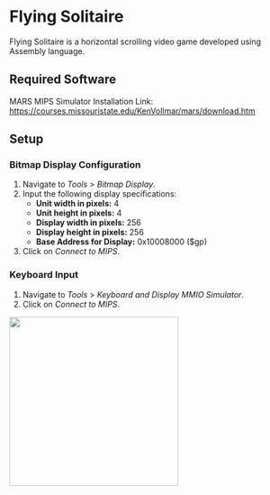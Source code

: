 # Flying Solitaire
Flying Solitaire is a horizontal scrolling video game developed using Assembly language.

## Required Software
MARS MIPS Simulator Installation Link: https://courses.missouristate.edu/KenVollmar/mars/download.htm

## Setup
### Bitmap Display Configuration
1. Navigate to _Tools_ > _Bitmap Display_.
2. Input the following display specifications:
    - **Unit width in pixels:** 4
    - **Unit height in pixels:** 4
    - **Display width in pixels:** 256
    - **Display height in pixels:** 256
    - **Base Address for Display:** 0x10008000 ($gp)
3. Click on _Connect to MIPS_.

### Keyboard Input
1. Navigate to _Tools_ > _Keyboard and Display MMIO Simulator_.
2. Click on _Connect to MIPS_.

<image src="https://user-images.githubusercontent.com/69637288/129254822-650a61b5-b48a-4124-960e-4e56ee8c9fab.png" width="300" height="300">

